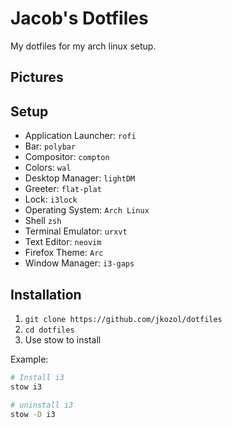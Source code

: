 # Jacob's Dotfiles

My dotfiles for my arch linux setup. 


## Pictures


## Setup 

- Application Launcher: `rofi`
- Bar: `polybar`
- Compositor: `compton`
- Colors: `wal`
- Desktop Manager: `lightDM`
- Greeter: `flat-plat`
- Lock: `i3lock`
- Operating System: `Arch Linux`
- Shell `zsh`
- Terminal Emulator: `urxvt`
- Text Editor: `neovim`
- Firefox Theme: `Arc`
- Window Manager: `i3-gaps`


## Installation

1. `git clone https://github.com/jkozol/dotfiles`
2. `cd dotfiles`
3. Use stow to install

Example:
```sh
# Install i3
stow i3

# uninstall i3
stow -D i3 
```

